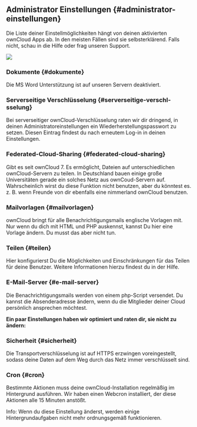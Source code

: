 ## **Administrator Einstellungen** {#administrator-einstellungen}

Die Liste deiner Einstellmöglichkeiten hängt von deinen aktivierten ownCloud Apps ab. In den meisten Fällen sind sie selbsterklärend. Falls nicht, schau in die Hilfe oder frag unseren Support.

![](nila-oc8-friends-ersteinrichtung-Dateien/img00017.PNG)

### **Dokumente** {#dokumente}

Die MS Word Unterstützung ist auf unseren Servern deaktiviert.

### **Serverseitige Verschlüsselung** {#serverseitige-verschl-sselung}

Bei serverseitiger ownCloud-Verschlüsselung raten wir dir dringend, in deinen Administratoreinstellungen ein Wiederherstellungspasswort zu setzen. Diesen Eintrag findest du nach erneutem Log-in in deinen Einstellungen.

### **Federated-Cloud-Sharing** {#federated-cloud-sharing}

Gibt es seit ownCloud 7\. Es ermöglicht, Dateien auf unterschiedlichen ownCloud-Servern zu teilen. In Deutschland bauen einige große Universitäten gerade ein solches Netz aus ownCoud-Servern auf. Wahrscheinlich wirst du diese Funktion nicht benutzen, aber du könntest es. z. B. wenn Freunde von dir ebenfalls eine nimmerland ownCloud benutzen.

### **Mailvorlagen** {#mailvorlagen}

ownCloud bringt für alle Benachrichtigungsmails englische Vorlagen mit. Nur wenn du dich mit HTML und PHP auskennst, kannst Du hier eine Vorlage ändern. Du musst das aber nicht tun.

### **Teilen** {#teilen}

Hier konfigurierst Du die Möglichkeiten und Einschränkungen für das Teilen für deine Benutzer. Weitere Informationen hierzu findest du in der Hilfe.

### **E-Mail-Server** {#e-mail-server}

Die Benachrichtigungsmails werden von einem php-Script versendet. Du kannst die Absenderadresse ändern, wenn du die Mitglieder deiner Cloud persönlich ansprechen möchtest.

**Ein paar Einstellungen haben wir optimiert und raten dir, sie nicht zu ändern:**

### **Sicherheit** {#sicherheit}

Die Transportverschlüsselung ist auf HTTPS erzwingen voreingestellt, sodass deine Daten auf dem Weg durch das Netz immer verschlüsselt sind.

### **Cron** {#cron}

Bestimmte Aktionen muss deine ownCloud-Installation regelmäßig im Hintergrund ausführen. Wir haben einen Webcron installiert, der diese Aktionen alle 15 Minuten anstößt.

Info: Wenn du diese Einstellung änderst, werden einige Hintergrundaufgaben nicht mehr ordnungsgemäß funktionieren.